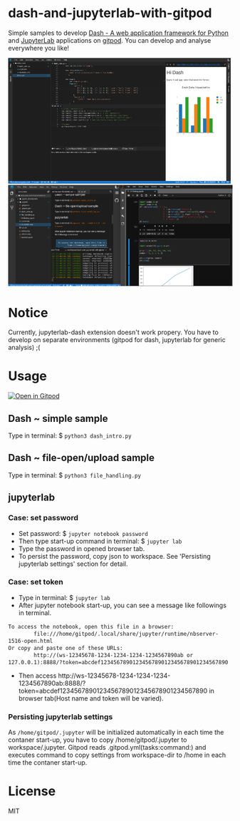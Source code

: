 # dash-and-jupyterlab-with-gitpod

Simple samples to develop [Dash - A web application framework for Python](https://plot.ly/products/dash/)
and [JupyterLab](https://github.com/jupyterlab/jupyterlab) applications on [gitpod](https://gitpod.io/). You can develop and analyse everywhere you like!

![Screen shot](./sshot.png "Screen shot")
![Screen shot2](./sshot2.png "Screen shot2")

# Notice

Currently, jupyterlab-dash extension doesn't work propery.
You have to develop on separate environments (gitpod for dash, jupyterlab for generic analysis) ;(

# Usage

[![Open in Gitpod](https://gitpod.io/button/open-in-gitpod.svg)](https://gitpod.io/#https://github.com/jins-tkomoda/dash-with-gitpod)

## Dash ~ simple sample

Type in terminal: $ `python3 dash_intro.py`

## Dash ~ file-open/upload sample

Type in terminal: $ `python3 file_handling.py`

## jupyterlab

### Case: set password

- Set password: $ `jupyter notebook password`
- Then type start-up command in terminal: $ `jupyter lab`
- Type the password in opened browser tab.
- To persist the password, copy json to workspace. See 'Persisting jupyterlab settings' section for detail.

### Case: set token

- Type in terminal: $ `jupyter lab`
- After jupyter notebook start-up, you can see a message like followings in terminal.

```
To access the notebook, open this file in a browser:
        file:///home/gitpod/.local/share/jupyter/runtime/nbserver-1516-open.html
Or copy and paste one of these URLs:
        http://(ws-12345678-1234-1234-1234-1234567890ab or 127.0.0.1):8888/?token=abcdef1234567890123456789012345678901234567890
```

- Then access http://ws-12345678-1234-1234-1234-1234567890ab:8888/?token=abcdef1234567890123456789012345678901234567890 in browser tab(Host name and token will be varied).

### Persisting jupyterlab settings

As `/home/gitpod/.jupyter` will be initialized automatically in each time the contaner start-up, you have to copy /home/gitpod/.jupyter to workspace/.jupyter.
Gitpod reads .gitpod.yml(tasks:command:) and executes command to copy settings from workspace-dir to /home in each time the contaner start-up.

# License

MIT
